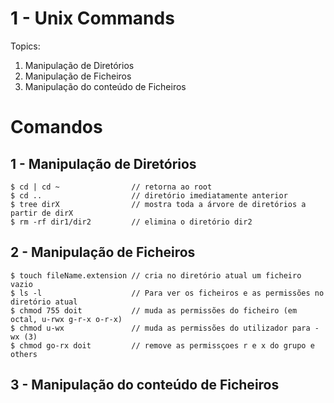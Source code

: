 # 1 - Unix Commands

Topics:

1. Manipulação de Diretórios
2. Manipulação de Ficheiros
3. Manipulação do conteúdo de Ficheiros

# Comandos

## 1 - Manipulação de Diretórios

```shell
$ cd | cd ~                // retorna ao root
$ cd ..                    // diretório imediatamente anterior
$ tree dirX                // mostra toda a árvore de diretórios a partir de dirX
$ rm -rf dir1/dir2         // elimina o diretório dir2
```

## 2 - Manipulação de Ficheiros

```shell
$ touch fileName.extension // cria no diretório atual um ficheiro vazio
$ ls -l                    // Para ver os ficheiros e as permissões no diretório atual
$ chmod 755 doit           // muda as permissões do ficheiro (em octal, u-rwx g-r-x o-r-x)
$ chmod u-wx               // muda as permissões do utilizador para -wx (3)
$ chmod go-rx doit         // remove as permissçoes r e x do grupo e others
```

## 3 - Manipulação do conteúdo de Ficheiros

```bash

```